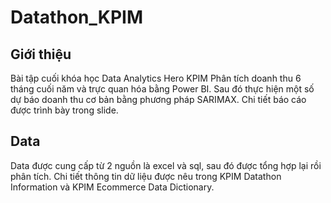# Datathon_KPIM

## Giới thiệu
Bài tập cuối khóa học Data Analytics Hero KPIM
Phân tích doanh thu 6 tháng cuối năm và trực quan hóa bằng Power BI. Sau đó thực hiện một số dự báo doanh thu cơ bản bằng phương pháp SARIMAX. 
Chi tiết báo cáo được trình bày trong slide.

## Data
Data được cung cấp từ 2 nguồn là excel và sql, sau đó được tổng hợp lại rồi phân tích. 
Chi tiết thông tin dữ liệu được nêu trong KPIM Datathon Information và KPIM Ecommerce Data Dictionary.
